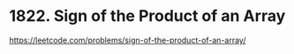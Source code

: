 # 1822. Sign of the Product of an Array






https://leetcode.com/problems/sign-of-the-product-of-an-array/